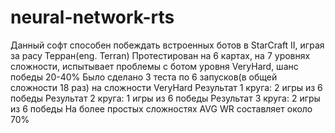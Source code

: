 # neural-network-rts
Данный софт способен побеждать встроенных ботов в StarCraft II, играя за расу Терран(eng. Terran)
Протестирован на 6 картах, на 7 уровнях сложности, испытывает проблемы с ботом уровня VeryHard, шанс победы 20-40%
Было сделано 3 теста по 6 запусков(в общей сложности 18 раз) на сложности VeryHard
Результат 1 круга: 2 игры из 6 победы
Результат 2 круга: 1 игры из 6 победы
Результат 3 круга: 2 игры из 6 победы
На более простых сложностях AVG WR составляет около 70%
